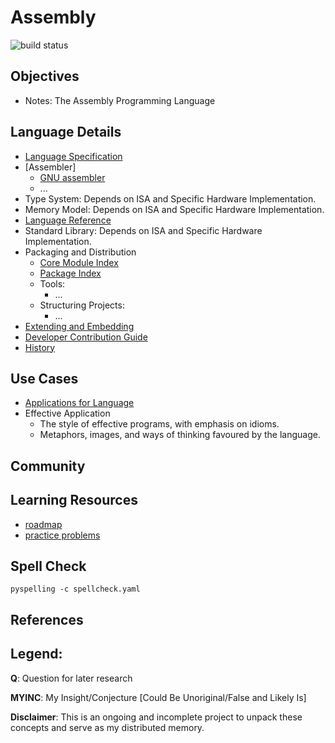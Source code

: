 # Assembly
![build status](https://github.com/praisetompane/assembly/actions/workflows/assembly.yaml/badge.svg) <br>

## Objectives
- Notes: The Assembly Programming Language 

## Language Details
- [Language Specification](1_core_language/1_implementations/1_implementations.txt)
- [Assembler]
    - [GNU assembler](https://sourceware.org/binutils/docs/as/index.html)
    - ...
- Type System: Depends on ISA and Specific Hardware Implementation.
- Memory Model: Depends on ISA and Specific Hardware Implementation.
- [Language Reference](1_core_language/1_implementations/1_implementations.txt)
- Standard Library: Depends on ISA and Specific Hardware Implementation.
- Packaging and Distribution
    - [Core Module Index]()
    - [Package Index]()
    - Tools:
        - ...
    - Structuring Projects:
        - ...
- [Extending and Embedding]()
- [Developer Contribution Guide]()
- [History]()

## Use Cases
- [Applications for Language]()
- Effective Application
    - The style of effective programs, with emphasis on idioms.      
    - Metaphors, images, and ways of thinking favoured by the language.
    
## Community

## Learning Resources
  - [roadmap]()
  - [practice problems]()

## Spell Check
```shell
pyspelling -c spellcheck.yaml
```

## References

## Legend:
**Q**: Question for later research

**MYINC**: My Insight/Conjecture [Could Be Unoriginal/False and Likely Is]

**Disclaimer**: This is an ongoing and incomplete project to unpack these concepts and serve as my distributed memory.
